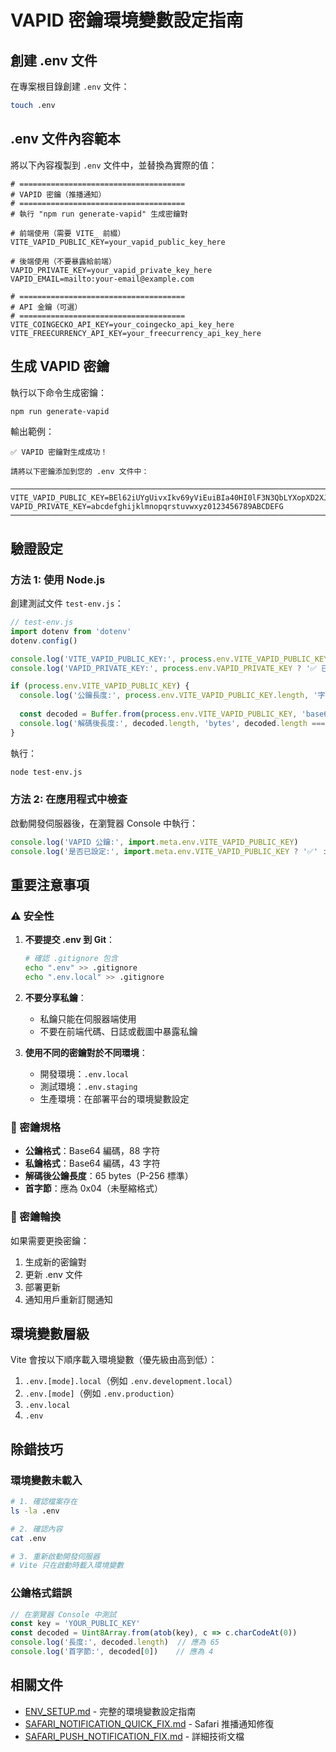 # VAPID 密鑰環境變數設定指南

## 創建 .env 文件

在專案根目錄創建 `.env` 文件：

```bash
touch .env
```

## .env 文件內容範本

將以下內容複製到 `.env` 文件中，並替換為實際的值：

```env
# =====================================
# VAPID 密鑰（推播通知）
# =====================================
# 執行 "npm run generate-vapid" 生成密鑰對

# 前端使用（需要 VITE_ 前綴）
VITE_VAPID_PUBLIC_KEY=your_vapid_public_key_here

# 後端使用（不要暴露給前端）
VAPID_PRIVATE_KEY=your_vapid_private_key_here
VAPID_EMAIL=mailto:your-email@example.com

# =====================================
# API 金鑰（可選）
# =====================================
VITE_COINGECKO_API_KEY=your_coingecko_api_key_here
VITE_FREECURRENCY_API_KEY=your_freecurrency_api_key_here
```

## 生成 VAPID 密鑰

執行以下命令生成密鑰：

```bash
npm run generate-vapid
```

輸出範例：
```
✅ VAPID 密鑰對生成成功！

請將以下密鑰添加到您的 .env 文件中：

────────────────────────────────────────────────────────────────────────────────
VITE_VAPID_PUBLIC_KEY=BEl62iUYgUivxIkv69yViEuiBIa40HI0lF3N3QbLYXopXD2XJpN5KFHvS0buXg3x1CJHBw2eGz8ZUrJ8L7rY8rE
VAPID_PRIVATE_KEY=abcdefghijklmnopqrstuvwxyz0123456789ABCDEFG
────────────────────────────────────────────────────────────────────────────────
```

## 驗證設定

### 方法 1: 使用 Node.js

創建測試文件 `test-env.js`：

```javascript
// test-env.js
import dotenv from 'dotenv'
dotenv.config()

console.log('VITE_VAPID_PUBLIC_KEY:', process.env.VITE_VAPID_PUBLIC_KEY ? '✅ 已設定' : '❌ 未設定')
console.log('VAPID_PRIVATE_KEY:', process.env.VAPID_PRIVATE_KEY ? '✅ 已設定' : '❌ 未設定')

if (process.env.VITE_VAPID_PUBLIC_KEY) {
  console.log('公鑰長度:', process.env.VITE_VAPID_PUBLIC_KEY.length, '字符')
  
  const decoded = Buffer.from(process.env.VITE_VAPID_PUBLIC_KEY, 'base64')
  console.log('解碼後長度:', decoded.length, 'bytes', decoded.length === 65 ? '✅' : '❌')
}
```

執行：
```bash
node test-env.js
```

### 方法 2: 在應用程式中檢查

啟動開發伺服器後，在瀏覽器 Console 中執行：

```javascript
console.log('VAPID 公鑰:', import.meta.env.VITE_VAPID_PUBLIC_KEY)
console.log('是否已設定:', import.meta.env.VITE_VAPID_PUBLIC_KEY ? '✅' : '❌')
```

## 重要注意事項

### ⚠️ 安全性

1. **不要提交 .env 到 Git**：
   ```bash
   # 確認 .gitignore 包含
   echo ".env" >> .gitignore
   echo ".env.local" >> .gitignore
   ```

2. **不要分享私鑰**：
   - 私鑰只能在伺服器端使用
   - 不要在前端代碼、日誌或截圖中暴露私鑰

3. **使用不同的密鑰對於不同環境**：
   - 開發環境：`.env.local`
   - 測試環境：`.env.staging`
   - 生產環境：在部署平台的環境變數設定

### 📝 密鑰規格

- **公鑰格式**：Base64 編碼，88 字符
- **私鑰格式**：Base64 編碼，43 字符
- **解碼後公鑰長度**：65 bytes（P-256 標準）
- **首字節**：應為 0x04（未壓縮格式）

### 🔄 密鑰輪換

如果需要更換密鑰：

1. 生成新的密鑰對
2. 更新 .env 文件
3. 部署更新
4. 通知用戶重新訂閱通知

## 環境變數層級

Vite 會按以下順序載入環境變數（優先級由高到低）：

1. `.env.[mode].local`（例如 `.env.development.local`）
2. `.env.[mode]`（例如 `.env.production`）
3. `.env.local`
4. `.env`

## 除錯技巧

### 環境變數未載入

```bash
# 1. 確認檔案存在
ls -la .env

# 2. 確認內容
cat .env

# 3. 重新啟動開發伺服器
# Vite 只在啟動時載入環境變數
```

### 公鑰格式錯誤

```javascript
// 在瀏覽器 Console 中測試
const key = 'YOUR_PUBLIC_KEY'
const decoded = Uint8Array.from(atob(key), c => c.charCodeAt(0))
console.log('長度:', decoded.length)  // 應為 65
console.log('首字節:', decoded[0])    // 應為 4
```

## 相關文件

- [ENV_SETUP.md](./ENV_SETUP.md) - 完整的環境變數設定指南
- [SAFARI_NOTIFICATION_QUICK_FIX.md](./SAFARI_NOTIFICATION_QUICK_FIX.md) - Safari 推播通知修復
- [SAFARI_PUSH_NOTIFICATION_FIX.md](./SAFARI_PUSH_NOTIFICATION_FIX.md) - 詳細技術文檔

